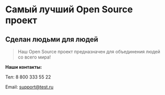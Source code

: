# Самый лучший Open Source проект

## Сделан людьми для людей

> Наш Open Source проект предназначен для объединения людей со всего мира!

**Наши контакты:** 

Тел: 8 800 333 55 22

Email: support@test.ru
